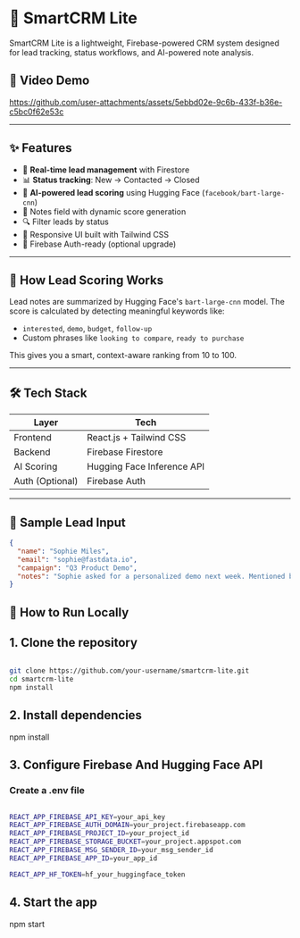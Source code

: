 # 🚀 SmartCRM Lite

SmartCRM Lite is a lightweight, Firebase-powered CRM system designed for lead tracking, status workflows, and AI-powered note analysis.


## 🚀 Video Demo


https://github.com/user-attachments/assets/5ebbd02e-9c6b-433f-b36e-c5bc0f62e53c


---

## ✨ Features

- 🔄 **Real-time lead management** with Firestore
- 📊 **Status tracking**: New → Contacted → Closed
- 🧠 **AI-powered lead scoring** using Hugging Face (`facebook/bart-large-cnn`)
- 📝 Notes field with dynamic score generation
- 🔍 Filter leads by status
- 🎯 Responsive UI built with Tailwind CSS
- 🔐 Firebase Auth-ready (optional upgrade)

---

## 🧠 How Lead Scoring Works

Lead notes are summarized by Hugging Face's `bart-large-cnn` model. The score is calculated by detecting meaningful keywords like:

- `interested`, `demo`, `budget`, `follow-up`
- Custom phrases like `looking to compare`, `ready to purchase`

This gives you a smart, context-aware ranking from 10 to 100.

---

## 🛠 Tech Stack

| Layer         | Tech                       |
|---------------|----------------------------|
| Frontend      | React.js + Tailwind CSS    |
| Backend       | Firebase Firestore         |
| AI Scoring    | Hugging Face Inference API |
| Auth (Optional)| Firebase Auth             |


---

## 🧪 Sample Lead Input

```json
{
  "name": "Sophie Miles",
  "email": "sophie@fastdata.io",
  "campaign": "Q3 Product Demo",
  "notes": "Sophie asked for a personalized demo next week. Mentioned budget has been approved. Follow-up scheduled for Tuesday."
}

```

## 🧪 How to Run Locally


## 1. Clone the repository

```bash

git clone https://github.com/your-username/smartcrm-lite.git
cd smartcrm-lite
npm install

```

## 2. Install dependencies
npm install

## 3. Configure Firebase And Hugging Face API
### Create a .env file
```bash

REACT_APP_FIREBASE_API_KEY=your_api_key
REACT_APP_FIREBASE_AUTH_DOMAIN=your_project.firebaseapp.com
REACT_APP_FIREBASE_PROJECT_ID=your_project_id
REACT_APP_FIREBASE_STORAGE_BUCKET=your_project.appspot.com
REACT_APP_FIREBASE_MSG_SENDER_ID=your_msg_sender_id
REACT_APP_FIREBASE_APP_ID=your_app_id

REACT_APP_HF_TOKEN=hf_your_huggingface_token

```
## 4. Start the app
npm start
